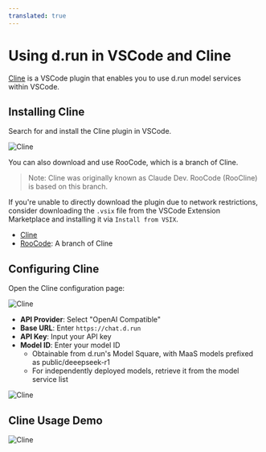 ```yaml
---
translated: true
---
```


# Using d.run in VSCode and Cline

[Cline](https://cline.bot/) is a VSCode plugin that enables you to use d.run model services within VSCode.

## Installing Cline

Search for and install the Cline plugin in VSCode.

![Cline](../images/cline-in-vscode.png)

You can also download and use RooCode, which is a branch of Cline.

> Note: Cline was originally known as Claude Dev. RooCode (RooCline) is based on this branch.

If you're unable to directly download the plugin due to network restrictions, consider downloading the `.vsix` file from the VSCode Extension Marketplace and installing it via `Install from VSIX`.

- [Cline](https://marketplace.visualstudio.com/items?itemName=saoudrizwan.claude-dev)
- [RooCode](https://marketplace.visualstudio.com/items?itemName=RooVeterinaryInc.roo-cline): A branch of Cline

## Configuring Cline

Open the Cline configuration page:

![Cline](../images/cline-in-vscode-2.png)

- **API Provider**: Select "OpenAI Compatible"
- **Base URL**: Enter `https://chat.d.run`
- **API Key**: Input your API key
- **Model ID**: Enter your model ID
    - Obtainable from d.run's Model Square, with MaaS models prefixed as public/deeepseek-r1
    - For independently deployed models, retrieve it from the model service list

![Cline](../images/cline-in-vscode-3.png)

## Cline Usage Demo

![Cline](../images/cline-in-vscode-4.png)